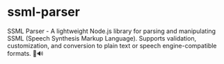 # ssml-parser
SSML Parser - A lightweight Node.js library for parsing and manipulating SSML (Speech Synthesis Markup Language). Supports validation, customization, and conversion to plain text or speech engine-compatible formats. 🚀🔊
